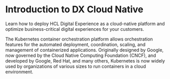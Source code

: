 # Introduction to DX Cloud Native

Learn how to deploy HCL Digital Experience as a cloud-native platform and optimize business-critical digital experiences for your customers.

The Kubernetes container orchestration platform allows orchestration features for the automated deployment, coordination, scaling, and management of containerized applications. Originally designed by Google, now governed by the Cloud Native Computing Foundation \(CNCF\), and developed by Google, Red Hat, and many others, Kubernetes is now widely used by organizations of various sizes to run containers in a cloud environment.


